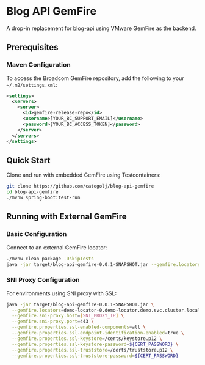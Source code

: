 # Blog API GemFire

A drop-in replacement for [blog-api](https://github.com/categolj/blog-api) using VMware GemFire as the backend.

## Prerequisites

### Maven Configuration

To access the Broadcom GemFire repository, add the following to your `~/.m2/settings.xml`:

```xml
<settings>
  <servers>
    <server>
      <id>gemfire-release-repo</id>
      <username>[YOUR_BC_SUPPORT_EMAIL]</username>
      <password>[YOUR_BC_ACCESS_TOKEN]</password>
    </server>
  </servers>
</settings>
```

## Quick Start

Clone and run with embedded GemFire using Testcontainers:

```bash
git clone https://github.com/categolj/blog-api-gemfire
cd blog-api-gemfire
./mvnw spring-boot:test-run
```

## Running with External GemFire

### Basic Configuration

Connect to an external GemFire locator:

```bash
./mvnw clean package -DskipTests
java -jar target/blog-api-gemfire-0.0.1-SNAPSHOT.jar --gemfire.locators=localhost:10334
```

### SNI Proxy Configuration

For environments using SNI proxy with SSL:

```bash
java -jar target/blog-api-gemfire-0.0.1-SNAPSHOT.jar \
  --gemfire.locators=demo-locator-0.demo-locator.demo.svc.cluster.local:10334,demo-locator-1.demo-locator.demo.svc.cluster.local:10334 \
  --gemfire.sni-proxy.host=[SNI_PROXY_IP] \
  --gemfire.sni-proxy.port=443 \
  --gemfire.properties.ssl-enabled-components=all \
  --gemfire.properties.ssl-endpoint-identification-enabled=true \
  --gemfire.properties.ssl-keystore=/certs/keystore.p12 \
  --gemfire.properties.ssl-keystore-password=${CERT_PASSWORD} \
  --gemfire.properties.ssl-truststore=/certs/truststore.p12 \
  --gemfire.properties.ssl-truststore-password=${CERT_PASSWORD}
```